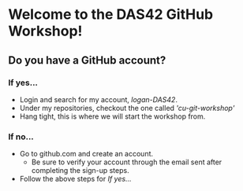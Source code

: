 # Welcome to the DAS42 GitHub Workshop!

## Do you have a GitHub account?
### If yes...
- Login and search for my account, _logan-DAS42_.
- Under my repositories, checkout the one called _'cu-git-workshop'_
- Hang tight, this is where we will start the workshop from.

### If no...
- Go to github.com and create an account.
	- Be sure to verify your account through the email sent after completing the sign-up steps.
- Follow the above steps for *If yes...*
